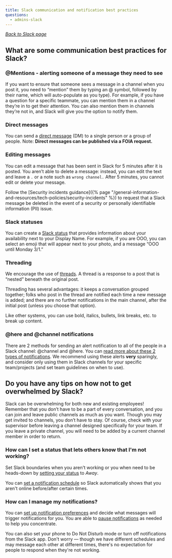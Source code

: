 ```yaml
---
title: Slack communication and notification best practices
questions:
  - admins-slack
---
```


_[Back to Slack page](../)_

## What are some communication best practices for Slack?

###  @Mentions - alerting someone of a message they need to see
If you want to ensure that someone sees a message in a channel when you post it, you need to  “mention” them by typing an @ symbol, followed by their name, which will auto-populate as you type). For example, if you have a question for a specific teammate, you can mention them in a channel they’re in to get their attention. You can also mention them in channels they’re not in, and Slack will give you the option to notify them.

### Direct messages
You can send a [direct message](https://slack.com/help/articles/212281468-Understand-direct-messages) (DM) to a single person or a group of people. Note: **Direct messages can be published via a FOIA request.** 

### Editing messages
You can edit a message that has been sent in Slack for 5 minutes after it is posted. You aren’t able to delete a message: instead, you can edit the text and leave a `.` or a note such as `wrong channel.` After 5 minutes, you cannot edit or delete your message. 

Follow the [Security incidents guidance]({% page "/general-information-and-resources/tech-policies/security-incidents" %}) to request that a Slack message be deleted in the event of a security or personally identifiable information (PII) issue. 

### Slack statuses
You can create a [Slack status](https://slack.com/help/articles/201864558-Set-your-Slack-status-and-availability) that provides information about your availability next to your Display Name. For example, if you are OOO, you can select an emoji that will appear next to your photo, and a message “OOO until Monday 3/1.”

### Threading
We encourage the use of [threads](https://slack.com/help/articles/115000769927-Use-threads-to-organize-discussions-). A thread is a response to a post that is “nested” beneath the original post.

Threading has several advantages: it keeps a conversation grouped together; folks who post in the thread are notified each time a new message is added; and there are no further notifications in the main channel, after the initial post (unless you choose that option).  

Like other systems, you can use bold, italics, bullets, link breaks, etc. to break up content. 

### @here and @channel notifications
There are 2 methods for sending an alert notification to all of the people in a Slack channel: @channel and @here. You can [read more about these 2 types of notifications](https://slack.com/help/articles/202009646-Notify-a-channel-or-workspace). We recommend using these alerts **very** sparingly, and consider only using them in Slack channels for your specific team/projects (and set team guidelines on when to use).

## Do you have any tips on how not to get overwhelmed by Slack?

Slack can be overwhelming for both new and existing employees! Remember that you don’t have to be a part of every conversation, and you can join and leave public channels as much as you want. Though you may get invited to channels, you don’t have to stay. Of course, check with your supervisor before leaving a channel designed specifically for your team. If you leave a private channel, you will need to be added by a current channel member in order to return.

### How can I set a status that lets others know that I'm not working?
Set Slack boundaries when you aren't working or you when need to be heads-down by [setting your status](https://get.slack.help/hc/en-us/articles/201864558-Setting-your-Slack-status) to _Away_. 

You can [set a notification schedule](https://slack.com/help/articles/214908388-Pause-notifications-with-Do-Not-Disturb#set-a-notification-schedule) so Slack automatically shows that you aren't online before/after certain times. 

### How can I manage my notifications?
You can [set up notification preferences](https://youtu.be/wuyWwzazef8) and decide what messages will trigger notifications for you. You are able to [pause notifications](https://slack.com/help/articles/214908388-Pause-notifications-with-Do-Not-Disturb) as needed to help you concentrate.

You can also set your phone to Do Not Disturb mode or turn off notifications from the Slack app. Don't worry — though we have different schedules and may message each other at different times, there's no expectation for people to respond when they're not working.

